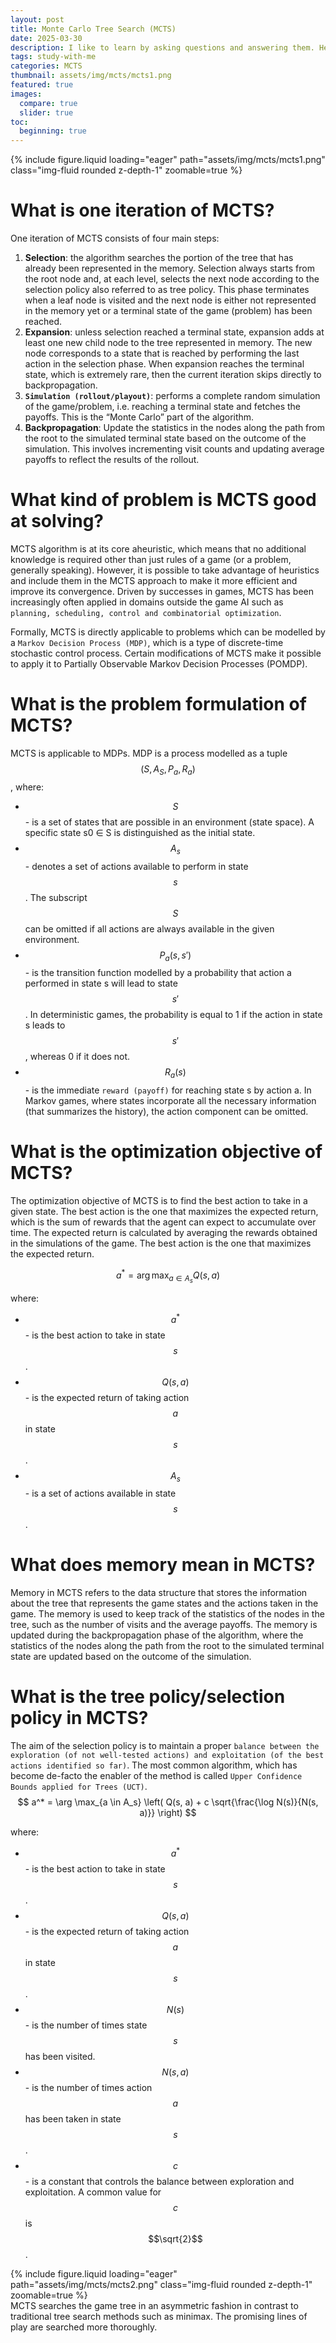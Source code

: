 ```yaml
---
layout: post
title: Monte Carlo Tree Search (MCTS)
date: 2025-03-30
description: I like to learn by asking questions and answering them. Here are some great QAs about MCTS.
tags: study-with-me
categories: MCTS 
thumbnail: assets/img/mcts/mcts1.png
featured: true
images:
  compare: true
  slider: true
toc:
  beginning: true
---
```


<div class="row justify-content-sm-center">
 <div class="col-sm-8 mt-3 mt-md-0">
    {% include figure.liquid loading="eager" path="assets/img/mcts/mcts1.png" class="img-fluid rounded z-depth-1" zoomable=true %}
  </div>
</div>

# What is one iteration of MCTS?

One iteration of MCTS consists of four main steps:
1. **Selection**: the algorithm searches the portion of the tree that has already been represented in the memory. Selection always starts from the root node and, at each level, selects the next node according to the selection policy also referred to as tree policy. This phase terminates when a leaf node is visited and the next node is either not represented in the memory yet or a terminal state of the game (problem) has been reached.
2. **Expansion**: unless selection reached a terminal state, expansion adds at least one new child node to the tree represented in memory. The new node corresponds to a state that is reached by performing the last action in the selection phase. When expansion reaches the terminal state, which is extremely rare, then the current iteration skips directly to backpropagation.
3. **`Simulation (rollout/playout)`**: performs a complete random simulation of the game/problem, i.e. reaching a terminal state and fetches the payoffs. This is the “Monte Carlo” part of the algorithm.
4. **Backpropagation**: Update the statistics in the nodes along the path from the root to the simulated terminal state based on the outcome of the simulation. This involves incrementing visit counts and updating average payoffs to reflect the results of the rollout.

# What kind of problem is MCTS good at solving?

MCTS algorithm is at its core aheuristic, which means that no additional knowledge is required other than just rules of a game (or a problem, generally speaking). However, it is possible to take advantage of heuristics and include them in the MCTS approach to make it more efficient and improve its convergence. Driven by successes in games, MCTS has been increasingly often applied in domains outside the game AI such as `planning, scheduling, control and combinatorial optimization`.

Formally, MCTS is directly applicable to problems which can be modelled by a `Markov Decision Process (MDP)`, which is a type of discrete-time stochastic control process. Certain modifications of MCTS make it possible to apply it to Partially Observable Markov Decision Processes (POMDP).

# What is the problem formulation of MCTS?

MCTS is applicable to MDPs. MDP is a process modelled as a tuple $$(S, A_S, P_a, R_a)$$, where:
* $$S$$ - is a set of states that are possible in an environment (state space). A specific state s0 ∈ S is distinguished as the initial state.
* $$A_s$$ - denotes a set of actions available to perform in state $$s$$. The subscript $$S$$ can be omitted if all actions are always available in the given environment.
* $$P_a(s, s')$$ - is the transition function modelled by a probability that action a performed in state s will lead to state $$s'$$. In deterministic games, the probability is equal to 1 if the action in state s leads to $$s'$$, whereas 0 if it does not.
* $$R_a(s)$$ - is the immediate `reward (payoff)` for reaching state s by action a. In Markov games, where states incorporate all the necessary information (that summarizes the history), the action component can be omitted.


# What is the optimization objective of MCTS?

The optimization objective of MCTS is to find the best action to take in a given state. The best action is the one that maximizes the expected return, which is the sum of rewards that the agent can expect to accumulate over time. The expected return is calculated by averaging the rewards obtained in the simulations of the game. The best action is the one that maximizes the expected return.

$$ a^* = \arg \max_{a \in A_s} Q(s, a) $$

where:
* $$a^*$$ - is the best action to take in state $$s$$.
* $$Q(s, a)$$ - is the expected return of taking action $$a$$ in state $$s$$.
* $$A_s$$ - is a set of actions available in state $$s$$.


# What does memory mean in MCTS?

Memory in MCTS refers to the data structure that stores the information about the tree that represents the game states and the actions taken in the game. The memory is used to keep track of the statistics of the nodes in the tree, such as the number of visits and the average payoffs. The memory is updated during the backpropagation phase of the algorithm, where the statistics of the nodes along the path from the root to the simulated terminal state are updated based on the outcome of the simulation.



# What is the tree policy/selection policy in MCTS?

The aim of the selection policy is to maintain a proper `balance between the exploration (of not well-tested actions) and exploitation (of the best actions identified so far)`.
The most common algorithm, which has become de-facto the enabler of the method is called `Upper Confidence Bounds applied for Trees (UCT)`.  
$$ a^* = \arg \max_{a \in A_s} \left( Q(s, a) + c \sqrt{\frac{\log N(s)}{N(s, a)}} \right) $$

where:
* $$a^*$$ - is the best action to take in state $$s$$.
* $$Q(s, a)$$ - is the expected return of taking action $$a$$ in state $$s$$.
* $$N(s)$$ - is the number of times state $$s$$ has been visited.
* $$N(s, a)$$ - is the number of times action $$a$$ has been taken in state $$s$$.
* $$c$$ - is a constant that controls the balance between exploration and exploitation. A common value for $$c$$ is $$\sqrt{2}$$.  
<div class="row justify-content-sm-center">
 <div class="col-sm-3 mt-3 mt-md-0">
    {% include figure.liquid loading="eager" path="assets/img/mcts/mcts2.png" class="img-fluid rounded z-depth-1" zoomable=true %}
  </div>
</div>
MCTS searches the game tree in an asymmetric fashion in contrast to traditional tree search methods such as minimax. The promising lines of play are searched more thoroughly.
